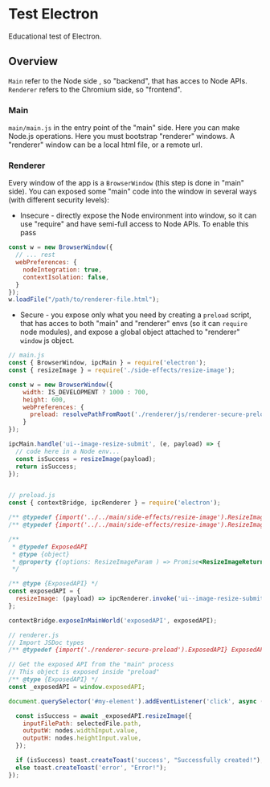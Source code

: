 # Test Electron

Educational test of Electron.

## Overview

`Main` refer to the Node side , so "backend", that has acces to Node APIs.  
`Renderer` refers to the Chromium side, so "frontend".  

### Main

`main/main.js` in the entry point of the "main" side.
Here you can make Node.js operations.
Here you must bootstrap "renderer" windows.
A "renderer" window can be a local html file, or a remote url.

### Renderer

Every window of the app is a `BrowserWindow` (this step is done in "main" side).
You can exposed some "main" code into the window in several ways (with different security levels):
- Insecure - directly expose the Node environment into window, so it can use "require" and have semi-full access to Node APIs. To enable this pass 

```js
const w = new BrowserWindow({
  // ... rest
  webPreferences: {
    nodeIntegration: true,
    contextIsolation: false,
  }
});
w.loadFile("/path/to/renderer-file.html");
```
- Secure - you expose only what you need by creating a `preload` script, that has acces to both "main" and "renderer" envs (so it can `require` node modules), and expose a global object attached to "renderer" `window` js object.
```js
// main.js
const { BrowserWindow, ipcMain } = require('electron');
const { resizeImage } = require('./side-effects/resize-image');

const w = new BrowserWindow({
    width: IS_DEVELOPMENT ? 1000 : 700,
    height: 600,
    webPreferences: {
      preload: resolvePathFromRoot('./renderer/js/renderer-secure-preload.js')
    }
});

ipcMain.handle('ui--image-resize-submit', (e, payload) => {
  // code here in a Node env...
  const isSuccess = resizeImage(payload);
  return isSuccess;
});


// preload.js
const { contextBridge, ipcRenderer } = require('electron');

/** @typedef {import('../../main/side-effects/resize-image').ResizeImageParam} ResizeImageParam */
/** @typedef {import('../../main/side-effects/resize-image').ResizeImageReturnedValue} ResizeImageReturnedValue */

/**
 * @typedef ExposedAPI
 * @type {object}
 * @property {(options: ResizeImageParam ) => Promise<ResizeImageReturnedValue>} resizeImage 
 */

/** @type {ExposedAPI} */
const exposedAPI = {
  resizeImage: (payload) => ipcRenderer.invoke('ui--image-resize-submit', payload),
};

contextBridge.exposeInMainWorld('exposedAPI', exposedAPI);

// renderer.js
// Import JSDoc types
/** @typedef {import('./renderer-secure-preload').ExposedAPI} ExposedAPI */

// Get the exposed API from the "main" process
// This object is exposed inside "preload"
/** @type {ExposedAPI} */
const _exposedAPI = window.exposedAPI;

document.querySelector('#my-element').addEventListener('click', async (e) => {

  const isSuccess = await _exposedAPI.resizeImage({
    inputFilePath: selectedFile.path,
    outputW: nodes.widthInput.value,
    outputH: nodes.heightInput.value,
  });

  if (isSuccess) toast.createToast('success', "Successfully created!");
  else toast.createToast('error', "Error!");
});
```
